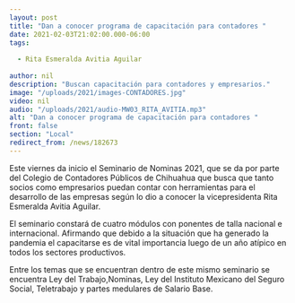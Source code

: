 ```yaml
---
layout: post
title: "Dan a conocer programa de capacitación para contadores "
date: 2021-02-03T21:02:00.000-06:00
tags:
  
  - Rita Esmeralda Avitia Aguilar
  
author: nil
description: "Buscan capacitación para contadores y empresarios."
image: "/uploads/2021/images-CONTADORES.jpg"
video: nil
audio: "/uploads/2021/audio-MW03_RITA_AVITIA.mp3"
alt: "Dan a conocer programa de capacitación para contadores "
front: false
section: "Local"
redirect_from: /news/182673
---
```


Este viernes da inicio el Seminario de Nominas 2021, que se da por parte del Colegio de Contadores Públicos de Chihuahua que busca que tanto socios como empresarios puedan contar con herramientas para el desarrollo de las empresas según lo dio a conocer la vicepresidenta Rita Esmeralda Avitia Aguilar. 

El seminario constará de cuatro módulos con ponentes de talla nacional e internacional. Afirmando que debido a la situación que ha generado la pandemia el capacitarse es de vital importancia luego de un año atípico en todos los sectores productivos. 

Entre los temas que se encuentran dentro de este mismo seminario se encuentra Ley del Trabajo,Nominas, Ley del Instituto Mexicano del Seguro Social, Teletrabajo y partes medulares de Salario Base.